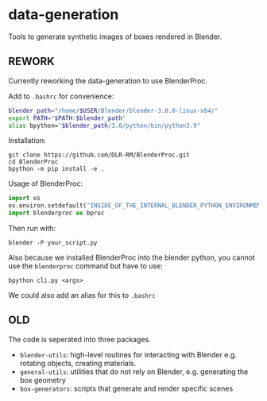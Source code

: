 # data-generation
Tools to generate synthetic images of boxes rendered in Blender.

## REWORK
Currently reworking the data-generation to use BlenderProc.

Add to `.bashrc` for convenience:
```bash
blender_path="/home/$USER/Blender/blender-3.0.0-linux-x64/"
export PATH="$PATH:$blender_path"
alias bpython="$blender_path/3.0/python/bin/python3.9"
```


Installation:
```
git clone https://github.com/DLR-RM/BlenderProc.git
cd BlenderProc
bpython -m pip install -e .
```

Usage of BlenderProc:
```python
import os
os.environ.setdefault("INSIDE_OF_THE_INTERNAL_BLENDER_PYTHON_ENVIRONMENT", "1")
import blenderproc as bproc
```

Then run with:
```
blender -P your_script.py
```

Also because we installed BlenderProc into the blender python, you cannot use the `blenderproc` command but have to use:
```
bpython cli.py <args>
```
We could also add an alias for this to `.bashrc`


## OLD
The code is seperated into three packages.
* `blender-utils`: high-level routines for interacting with Blender e.g. rotating objects, creating materials.
* `general-utils`: utilities that do not rely on Blender, e.g. generating the box geometry
* `box-generators`: scripts that generate and render specific scenes
